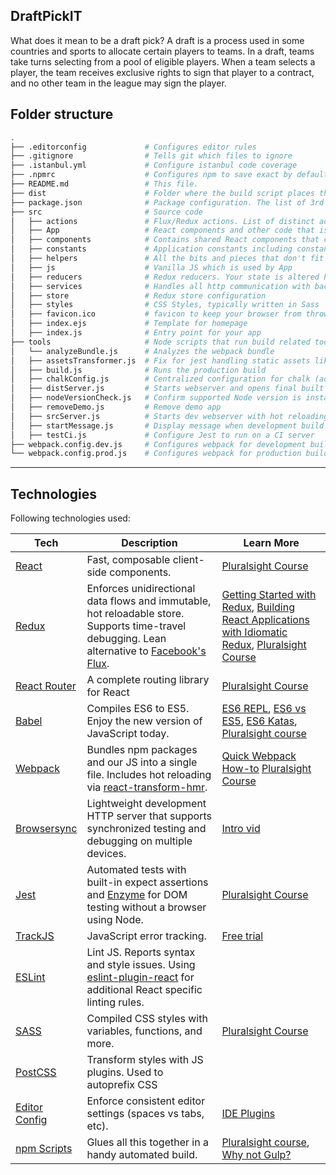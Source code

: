 ## DraftPickIT

What does it mean to be a draft pick?
A draft is a process used in some countries and sports to allocate certain players to teams. In a draft, teams take turns selecting from a pool of eligible players. When a team selects a player, the team receives exclusive rights to sign that player to a contract, and no other team in the league may sign the player.

## Folder structure

```bash
.
├── .editorconfig             # Configures editor rules
├── .gitignore                # Tells git which files to ignore
├── .istanbul.yml             # Configure istanbul code coverage
├── .npmrc                    # Configures npm to save exact by default
├── README.md                 # This file.
├── dist                      # Folder where the build script places the built app. Use this in prod.
├── package.json              # Package configuration. The list of 3rd party libraries and utilities
├── src                       # Source code
│   ├── actions               # Flux/Redux actions. List of distinct actions that can occur in the app.
│   ├── App                   # React components and other code that is used only by the app.
│   ├── components            # Contains shared React components that can be used anywhere in the application.
│   ├── constants             # Application constants including constants for Redux
│   ├── helpers               # All the bits and pieces that don't fit into other folders but don't justify having a folder of their own.
│   ├── js                    # Vanilla JS which is used by App
│   ├── reducers              # Redux reducers. Your state is altered here based on actions
│   ├── services              # Handles all http communication with backend apis for the application, can also have methods that don't wrap http calls.
│   ├── store                 # Redux store configuration
│   ├── styles                # CSS Styles, typically written in Sass
│   ├── favicon.ico           # favicon to keep your browser from throwing a 404 during dev. Not actually used in prod build.
│   ├── index.ejs             # Template for homepage
│   ├── index.js              # Entry point for your app
├── tools                     # Node scripts that run build related tools
│   └── analyzeBundle.js      # Analyzes the webpack bundle
│   ├── assetsTransformer.js  # Fix for jest handling static assets like imported images
│   ├── build.js              # Runs the production build
│   ├── chalkConfig.js        # Centralized configuration for chalk (adds color to console statements)
│   ├── distServer.js         # Starts webserver and opens final built app that's in dist in your default browser
│   ├── nodeVersionCheck.js   # Confirm supported Node version is installed
│   ├── removeDemo.js         # Remove demo app
│   ├── srcServer.js          # Starts dev webserver with hot reloading and opens your app in your default browser
│   ├── startMessage.js       # Display message when development build starts
│   ├── testCi.js             # Configure Jest to run on a CI server
├── webpack.config.dev.js     # Configures webpack for development builds
└── webpack.config.prod.js    # Configures webpack for production builds
```

---

## Technologies

Following technologies used:

| **Tech**                                                | **Description**                                                                                                                                                                                    | **Learn More**                                                                                                                                                                                                                                                                                              |
| ------------------------------------------------------- | -------------------------------------------------------------------------------------------------------------------------------------------------------------------------------------------------- | ----------------------------------------------------------------------------------------------------------------------------------------------------------------------------------------------------------------------------------------------------------------------------------------------------------- |
| [React](https://facebook.github.io/react/)              | Fast, composable client-side components.                                                                                                                                                           | [Pluralsight Course](https://www.pluralsight.com/courses/react-flux-building-applications)                                                                                                                                                                                                                  |
| [Redux](http://redux.js.org)                            | Enforces unidirectional data flows and immutable, hot reloadable store. Supports time-travel debugging. Lean alternative to [Facebook's Flux](https://facebook.github.io/flux/docs/overview.html). | [Getting Started with Redux](https://egghead.io/courses/getting-started-with-redux), [Building React Applications with Idiomatic Redux](https://egghead.io/courses/building-react-applications-with-idiomatic-redux), [Pluralsight Course](http://www.pluralsight.com/courses/react-redux-react-router-es6) |
| [React Router](https://github.com/reactjs/react-router) | A complete routing library for React                                                                                                                                                               | [Pluralsight Course](https://www.pluralsight.com/courses/react-flux-building-applications)                                                                                                                                                                                                                  |
| [Babel](http://babeljs.io)                              | Compiles ES6 to ES5. Enjoy the new version of JavaScript today.                                                                                                                                    | [ES6 REPL](https://babeljs.io/repl/), [ES6 vs ES5](http://es6-features.org), [ES6 Katas](http://es6katas.org), [Pluralsight course](https://www.pluralsight.com/courses/javascript-fundamentals-es6)                                                                                                        |
| [Webpack](https://webpack.js.org)                       | Bundles npm packages and our JS into a single file. Includes hot reloading via [react-transform-hmr](https://www.npmjs.com/package/react-transform-hmr).                                           | [Quick Webpack How-to](https://github.com/petehunt/webpack-howto) [Pluralsight Course](https://www.pluralsight.com/courses/webpack-fundamentals)                                                                                                                                                            |
| [Browsersync](https://www.browsersync.io/)              | Lightweight development HTTP server that supports synchronized testing and debugging on multiple devices.                                                                                          | [Intro vid](https://www.youtube.com/watch?time_continue=1&v=heNWfzc7ufQ)                                                                                                                                                                                                                                    |
| [Jest](https://facebook.github.io/jest/)                | Automated tests with built-in expect assertions and [Enzyme](https://github.com/airbnb/enzyme) for DOM testing without a browser using Node.                                                       | [Pluralsight Course](https://www.pluralsight.com/courses/testing-javascript)                                                                                                                                                                                                                                |
| [TrackJS](https://trackjs.com/)                         | JavaScript error tracking.                                                                                                                                                                         | [Free trial](https://my.trackjs.com/signup)                                                                                                                                                                                                                                                                 |
| [ESLint](http://eslint.org/)                            | Lint JS. Reports syntax and style issues. Using [eslint-plugin-react](https://github.com/yannickcr/eslint-plugin-react) for additional React specific linting rules.                               |                                                                                                                                                                                                                                                                                                             |
| [SASS](http://sass-lang.com/)                           | Compiled CSS styles with variables, functions, and more.                                                                                                                                           | [Pluralsight Course](https://www.pluralsight.com/courses/better-css)                                                                                                                                                                                                                                        |
| [PostCSS](https://github.com/postcss/postcss)           | Transform styles with JS plugins. Used to autoprefix CSS                                                                                                                                           |
| [Editor Config](http://editorconfig.org)                | Enforce consistent editor settings (spaces vs tabs, etc).                                                                                                                                          | [IDE Plugins](http://editorconfig.org/#download)                                                                                                                                                                                                                                                            |
| [npm Scripts](https://docs.npmjs.com/misc/scripts)      | Glues all this together in a handy automated build.                                                                                                                                                | [Pluralsight course](https://www.pluralsight.com/courses/npm-build-tool-introduction), [Why not Gulp?](https://medium.com/@housecor/why-i-left-gulp-and-grunt-for-npm-scripts-3d6853dd22b8#.vtaziro8n)                                                                                                      |
